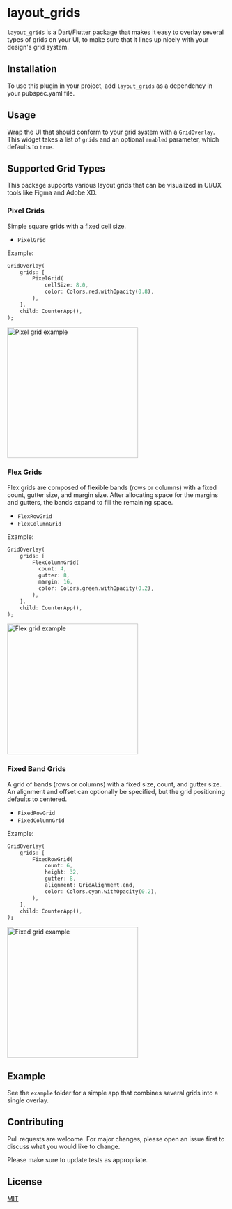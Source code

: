 # layout_grids

`layout_grids` is a Dart/Flutter package that makes it easy to overlay several types of grids on your UI, to make sure that it lines up nicely with your design's grid system.

## Installation

To use this plugin in your project, add `layout_grids` as a dependency in your pubspec.yaml file.

## Usage

Wrap the UI that should conform to your grid system with a `GridOverlay`. This widget takes a list of `grids` and an optional `enabled` parameter, which defaults to `true`.

## Supported Grid Types

This package supports various layout grids that can be visualized in UI/UX tools like Figma and Adobe XD.

### Pixel Grids

Simple square grids with a fixed cell size.

* `PixelGrid`

Example:
```dart
GridOverlay(
    grids: [
        PixelGrid(
            cellSize: 8.0,
            color: Colors.red.withOpacity(0.8),
        ),
    ],
    child: CounterApp(),
);
```
<img src="./docs/images/pixel_grid_example.png" alt="Pixel grid example" width="300"/>

### Flex Grids
Flex grids are composed of flexible bands (rows or columns) with a fixed count, gutter size, and margin size. After allocating space for the margins and gutters, the bands expand to fill the remaining space.

* `FlexRowGrid`
* `FlexColumnGrid`

Example:
```dart
GridOverlay(
    grids: [
        FlexColumnGrid(
          count: 4,
          gutter: 8,
          margin: 16,
          color: Colors.green.withOpacity(0.2),
        ),
    ],
    child: CounterApp(),
);
```
<img src="./docs/images/flex_grid_example.png" alt="Flex grid example" width="300"/>

### Fixed Band Grids
A grid of bands (rows or columns) with a fixed size, count, and gutter size. An alignment and offset can optionally be specified, but the grid positioning defaults to centered.

* `FixedRowGrid`
* `FixedColumnGrid`

Example:
```dart
GridOverlay(
    grids: [
        FixedRowGrid(
            count: 6,
            height: 32,
            gutter: 8,
            alignment: GridAlignment.end,
            color: Colors.cyan.withOpacity(0.2),
        ),
    ],
    child: CounterApp(),
);
```

<img src="./docs/images/fixed_grid_example.png" alt="Fixed grid example" width="300"/>

## Example

See the `example` folder for a simple app that combines several grids into a single overlay.

## Contributing
Pull requests are welcome. For major changes, please open an issue first to discuss what you would like to change.

Please make sure to update tests as appropriate.

## License
[MIT](https://choosealicense.com/licenses/mit/)